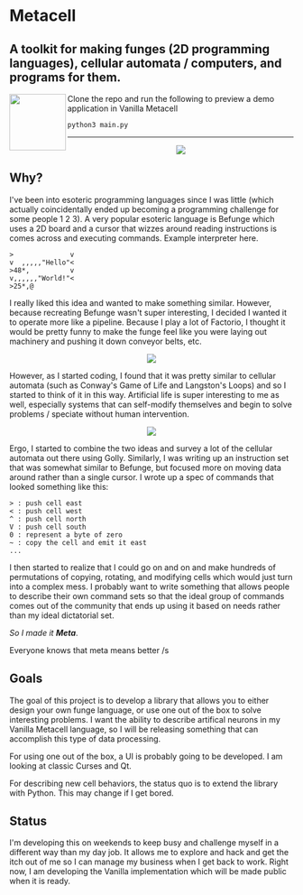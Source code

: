 # Metacell

## A toolkit for making funges (2D programming languages), cellular automata / computers, and programs for them.

<img align="left" width="100" height="100" src="https://github.com/StuartFarmer/metacell/raw/master/media/rotDNA.gif">

Clone the repo and run the following to preview a demo application in Vanilla Metacell
```
python3 main.py
```

---

<p align="center">
  <img src="https://github.com/StuartFarmer/metacell/raw/master/media/celluar.gif"/>
</p>

## Why?

I've been into esoteric programming languages since I was little (which actually coincidentally ended up becoming a programming challenge for some people 1 2 3). A very popular esoteric language is Befunge which uses a 2D board and a cursor that wizzes around reading instructions is comes across and executing commands. Example interpreter here.

```
>              v
v  ,,,,,"Hello"<
>48*,          v
v,,,,,,"World!"<
>25*,@
```

I really liked this idea and wanted to make something similar. However, because recreating Befunge wasn't super interesting, I decided I wanted it to operate more like a pipeline. Because I play a lot of Factorio, I thought it would be pretty funny to make the funge feel like you were laying out machinery and pushing it down conveyor belts, etc.

<p align="center">
  <img src="https://github.com/StuartFarmer/metacell/raw/master/media/factorio.png"/>
</p>

However, as I started coding, I found that it was pretty similar to cellular automata (such as Conway's Game of Life and Langston's Loops) and so I started to think of it in this way. Artificial life is super interesting to me as well, especially systems that can self-modify themselves and begin to solve problems / speciate without human intervention.

<p align="center">
  <img src="https://github.com/StuartFarmer/metacell/raw/master/media/life.gif"/>
</p>

Ergo, I started to combine the two ideas and survey a lot of the cellular automata out there using Golly. Similarly, I was writing up an instruction set that was somewhat similar to Befunge, but focused more on moving data around rather than a single cursor. I wrote up a spec of commands that looked something like this:

```
> : push cell east
< : push cell west
^ : push cell north
V : push cell south
0 : represent a byte of zero
~ : copy the cell and emit it east
...
```

I then started to realize that I could go on and on and make hundreds of permutations of copying, rotating, and modifying cells which would just turn into a complex mess. I probably want to write something that allows people to describe their own command sets so that the ideal group of commands comes out of the community that ends up using it based on needs rather than my ideal dictatorial set.

*So I made it **Meta***.

Everyone knows that meta means better /s

## Goals

The goal of this project is to develop a library that allows you to either design your own funge language, or use one out of the box to solve interesting problems. I want the ability to describe artifical neurons in my Vanilla Metacell language, so I will be releasing something that can accomplish this type of data processing.

For using one out of the box, a UI is probably going to be developed. I am looking at classic Curses and Qt.

For describing new cell behaviors, the status quo is to extend the library with Python. This may change if I get bored.

## Status

I'm developing this on weekends to keep busy and challenge myself in a different way than my day job. It allows me to explore and hack and get the itch out of me so I can manage my business when I get back to work. Right now, I am developing the Vanilla implementation which will be made public when it is ready.
